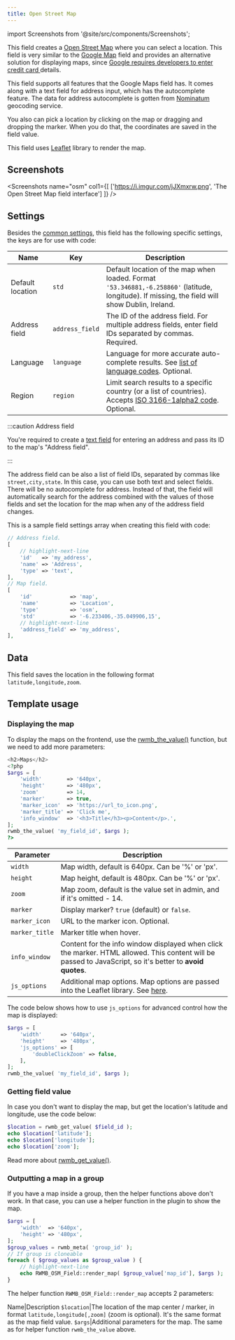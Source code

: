 ```yaml
---
title: Open Street Map
---
```


import Screenshots from '@site/src/components/Screenshots';

This field creates a [Open Street Map](https://openstreetmap.org) where you can select a location. This field is very similar to the [Google Map](/fields/map/) field and provides an alternative solution for displaying maps, since [Google requires developers to enter credit card ](https://metabox.io/meta-box-weekly-updates-july-2018/) details.

This field supports all features that the Google Maps field has. It comes along with a text field for address input, which has the autocomplete feature. The data for address autocomplete is gotten from [Nominatum](https://wiki.openstreetmap.org/wiki/Nominatim) geocoding service.

You also can pick a location by clicking on the map or dragging and dropping the marker. When you do that, the coordinates are saved in the field value.

This field uses [Leaflet](https://leafletjs.com) library to render the map.

## Screenshots

<Screenshots name="osm" col1={[
    ['https://i.imgur.com/jJXmxrw.png', 'The Open Street Map field interface']
]} />

## Settings

Besides the [common settings](/field-settings/), this field has the following specific settings, the keys are for use with code:

Name | Key | Description
--- | --- | ---
Default location | `std` | Default location of the map when loaded. Format `'53.346881,-6.258860'` (latitude, longitude). If missing, the field will show Dublin, Ireland.
Address field | `address_field` | The ID of the address field. For multiple address fields, enter field IDs separated by commas. Required.
Language | `language` | Language for more accurate auto-complete results. See [list of language codes](https://www.w3.org/Protocols/rfc2616/rfc2616-sec14.html). Optional.
Region | `region` | Limit search results to a specific country (or a list of countries). Accepts [ISO 3166-1alpha2 code](https://en.wikipedia.org/wiki/ISO_3166-1_alpha-2). Optional.

:::caution Address field

You're required to create a [text field](/fields/text/) for entering an address and pass its ID to the map's "Address field".

:::

The address field can be also a list of field IDs, separated by commas like `street,city,state`. In this case, you can use both text and select fields. There will be no autocomplete for address. Instead of that, the field will automatically search for the address combined with the values of those fields and set the location for the map when any of the address field changes.

This is a sample field settings array when creating this field with code:

```php
// Address field.
[
    // highlight-next-line
    'id'   => 'my_address',
    'name' => 'Address',
    'type' => 'text',
],
// Map field.
[
    'id'            => 'map',
    'name'          => 'Location',
    'type'          => 'osm',
    'std'           => '-6.233406,-35.049906,15',
    // highlight-next-line
    'address_field' => 'my_address',
],
```

## Data

This field saves the location in the following format `latitude,longitude,zoom`.

## Template usage

### Displaying the map

To display the maps on the frontend, use the [rwmb_the_value()](/functions/rwmb-the-value/) function, but we need to add more parameters:

```php
<h2>Maps</h2>
<?php
$args = [
    'width'        => '640px',
    'height'       => '480px',
    'zoom'         => 14,
    'marker'       => true,
    'marker_icon'  => 'https://url_to_icon.png',
    'marker_title' => 'Click me',
    'info_window'  => '<h3>Title</h3><p>Content</p>.',
];
rwmb_the_value( 'my_field_id', $args );
?>
```

Parameter | Description
---|---
`width` | Map width, default is 640px. Can be '%' or 'px'.
`height` | Map height, default is 480px. Can be '%' or 'px'.
`zoom` | Map zoom, default is the value set in admin, and if it's omitted - 14.
`marker` | Display marker? `true` (default) or `false`.
`marker_icon` | URL to the marker icon. Optional.
`marker_title` | Marker title when hover.
`info_window` | Content for the info window displayed when click the marker. HTML allowed. This content will be passed to JavaScript, so it's better to **avoid quotes**.
`js_options` | Additional map options. Map options are passed into the Leaflet library. See [here](https://leafletjs.com/reference-1.3.2.html#map-option).

The code below shows how to use `js_options` for advanced control how the map is displayed:

```php
$args = [
    'width'      => '640px',
    'height'     => '480px',
    'js_options' => [
        'doubleClickZoom' => false,
    ],
];
rwmb_the_value( 'my_field_id', $args );
```

### Getting field value

In case you don't want to display the map, but get the location's latitude and longitude, use the code below:

```php
$location = rwmb_get_value( $field_id );
echo $location['latitude'];
echo $location['longitude'];
echo $location['zoom'];
```

Read more about [rwmb_get_value()](/functions/rwmb-get-value/).

### Outputting a map in a group

If you have a map inside a group, then the helper functions above don't work. In that case, you can use a helper function in the plugin to show the map.

```php
$args = [
    'width'  => '640px',
    'height' => '480px',
];
$group_values = rwmb_meta( 'group_id' );
// If group is cloneable
foreach ( $group_values as $group_value ) {
    // highlight-next-line
    echo RWMB_OSM_Field::render_map( $group_value['map_id'], $args );
}
```

The helper function `RWMB_OSM_Field::render_map` accepts 2 parameters:

Name|Description
`$location`|The location of the map center / marker, in format `latitude,longitude[,zoom]` (zoom is optional). It's the same format as the map field value.
`$args`|Additional parameters for the map. The same as for helper function `rwmb_the_value` above.
